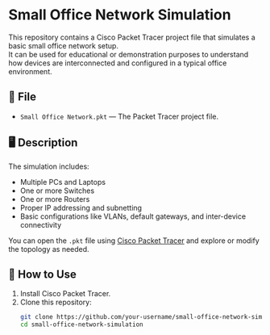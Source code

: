 # Small Office Network Simulation

This repository contains a Cisco Packet Tracer project file that simulates a basic small office network setup.  
It can be used for educational or demonstration purposes to understand how devices are interconnected and configured in a typical office environment.

## 📂 File
- `Small Office Network.pkt` — The Packet Tracer project file.

## 🖥️ Description
The simulation includes:
- Multiple PCs and Laptops
- One or more Switches
- One or more Routers
- Proper IP addressing and subnetting
- Basic configurations like VLANs, default gateways, and inter-device connectivity

You can open the `.pkt` file using [Cisco Packet Tracer](https://www.netacad.com/courses/packet-tracer) and explore or modify the topology as needed.

## 🚀 How to Use
1. Install Cisco Packet Tracer.
2. Clone this repository:
   ```bash
   git clone https://github.com/your-username/small-office-network-simulation.git
   cd small-office-network-simulation
